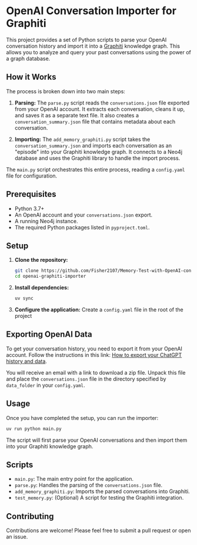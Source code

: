 # OpenAI Conversation Importer for Graphiti

This project provides a set of Python scripts to parse your OpenAI conversation history and import it into a [Graphiti](https://github.com/Graphiti-AI/graphiti-python) knowledge graph. This allows you to analyze and query your past conversations using the power of a graph database.

## How it Works

The process is broken down into two main steps:

1.  **Parsing:** The `parse.py` script reads the `conversations.json` file exported from your OpenAI account. It extracts each conversation, cleans it up, and saves it as a separate text file. It also creates a `conversation_summary.json` file that contains metadata about each conversation.

2.  **Importing:** The `add_memory_graphiti.py` script takes the `conversation_summary.json` and imports each conversation as an "episode" into your Graphiti knowledge graph. It connects to a Neo4j database and uses the Graphiti library to handle the import process.

The `main.py` script orchestrates this entire process, reading a `config.yaml` file for configuration.

## Prerequisites

*   Python 3.7+
*   An OpenAI account and your `conversations.json` export.
*   A running Neo4j instance.
*   The required Python packages listed in `pyproject.toml`.

## Setup

1.  **Clone the repository:**
    ```bash
    git clone https://github.com/Fisher2107/Memory-Test-with-OpenAI-conversations
    cd openai-graphiti-importer
    ```

2.  **Install dependencies:**
    ```bash
    uv sync
    ```

3.  **Configure the application:**
    Create a `config.yaml` file in the root of the project 

## Exporting OpenAI Data

To get your conversation history, you need to export it from your OpenAI account. Follow the instructions in this link: [How to export your ChatGPT history and data](https://help.openai.com/en/articles/7260999-how-do-i-export-my-chatgpt-history-and-data).

You will receive an email with a link to download a zip file. Unpack this file and place the `conversations.json` file in the directory specified by `data_folder` in your `config.yaml`.

## Usage

Once you have completed the setup, you can run the importer:

```bash
uv run python main.py
```

The script will first parse your OpenAI conversations and then import them into your Graphiti knowledge graph.

## Scripts

*   `main.py`: The main entry point for the application.
*   `parse.py`: Handles the parsing of the `conversations.json` file.
*   `add_memory_graphiti.py`: Imports the parsed conversations into Graphiti.
*   `test_memory.py`: (Optional) A script for testing the Graphiti integration.

## Contributing

Contributions are welcome! Please feel free to submit a pull request or open an issue.